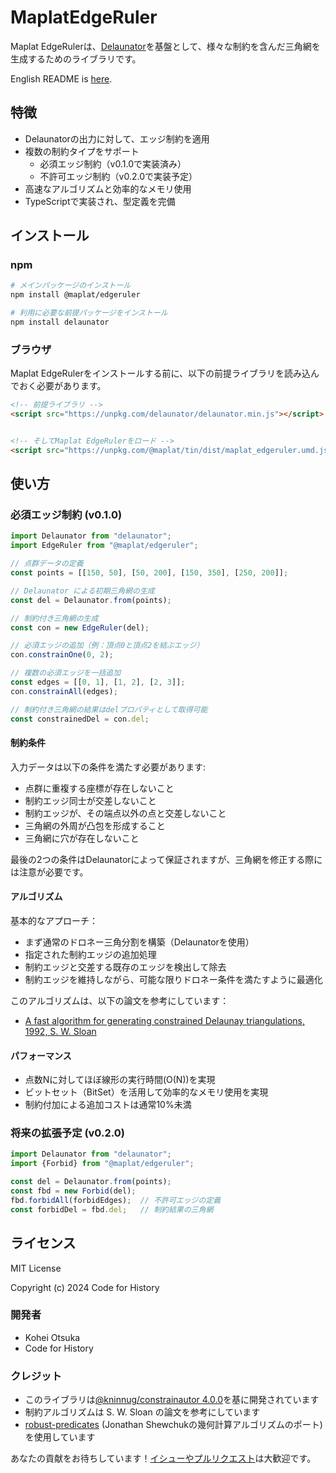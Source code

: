 # MaplatEdgeRuler

Maplat EdgeRulerは、[Delaunator](https://github.com/mapbox/delaunator)を基盤として、様々な制約を含んだ三角網を生成するためのライブラリです。

English README is [here](./README.md).

## 特徴

- Delaunatorの出力に対して、エッジ制約を適用
- 複数の制約タイプをサポート
  - 必須エッジ制約（v0.1.0で実装済み）
  - 不許可エッジ制約（v0.2.0で実装予定）
- 高速なアルゴリズムと効率的なメモリ使用
- TypeScriptで実装され、型定義を完備

## インストール

### npm

```sh
# メインパッケージのインストール
npm install @maplat/edgeruler

# 利用に必要な前提パッケージをインストール
npm install delaunator
```

### ブラウザ

Maplat EdgeRulerをインストールする前に、以下の前提ライブラリを読み込んでおく必要があります。

```html
<!-- 前提ライブラリ -->
<script src="https://unpkg.com/delaunator/delaunator.min.js"></script>


<!-- そしてMaplat EdgeRulerをロード -->
<script src="https://unpkg.com/@maplat/tin/dist/maplat_edgeruler.umd.js"></script>
```

## 使い方

### 必須エッジ制約 (v0.1.0)

```typescript
import Delaunator from "delaunator";
import EdgeRuler from "@maplat/edgeruler";

// 点群データの定義
const points = [[150, 50], [50, 200], [150, 350], [250, 200]];

// Delaunator による初期三角網の生成
const del = Delaunator.from(points);

// 制約付き三角網の生成
const con = new EdgeRuler(del);

// 必須エッジの追加（例：頂点0と頂点2を結ぶエッジ）
con.constrainOne(0, 2);

// 複数の必須エッジを一括追加
const edges = [[0, 1], [1, 2], [2, 3]];
con.constrainAll(edges);

// 制約付き三角網の結果はdelプロパティとして取得可能
const constrainedDel = con.del;
```

#### 制約条件

入力データは以下の条件を満たす必要があります:

- 点群に重複する座標が存在しないこと
- 制約エッジ同士が交差しないこと
- 制約エッジが、その端点以外の点と交差しないこと
- 三角網の外周が凸包を形成すること
- 三角網に穴が存在しないこと

最後の2つの条件はDelaunatorによって保証されますが、三角網を修正する際には注意が必要です。

#### アルゴリズム

基本的なアプローチ：

- まず通常のドロネー三角分割を構築（Delaunatorを使用）
- 指定された制約エッジの追加処理
- 制約エッジと交差する既存のエッジを検出して除去
- 制約エッジを維持しながら、可能な限りドロネー条件を満たすように最適化

このアルゴリズムは、以下の論文を参考にしています：

- [A fast algorithm for generating constrained Delaunay triangulations, 1992, S. W. Sloan](https://web.archive.org/web/20210506140628if_/https://www.newcastle.edu.au/__data/assets/pdf_file/0019/22519/23_A-fast-algortithm-for-generating-constrained-Delaunay-triangulations.pdf)

#### パフォーマンス

- 点数Nに対してほぼ線形の実行時間(O(N))を実現
- ビットセット（BitSet）を活用して効率的なメモリ使用を実現
- 制約付加による追加コストは通常10%未満

### 将来の拡張予定 (v0.2.0)

```typescript
import Delaunator from "delaunator";
import {Forbid} from "@maplat/edgeruler";

const del = Delaunator.from(points);
const fbd = new Forbid(del);
fbd.forbidAll(forbidEdges);  // 不許可エッジの定義
const forbidDel = fbd.del;   // 制約結果の三角網
```

## ライセンス

MIT License

Copyright (c) 2024 Code for History

### 開発者

- Kohei Otsuka
- Code for History

### クレジット

- このライブラリは[@kninnug/constrainautor 4.0.0](https://github.com/kninnug/Constrainautor/)を基に開発されています
- 制約アルゴリズムは S. W. Sloan の論文を参考にしています
- [robust-predicates](https://github.com/mourner/robust-predicates) (Jonathan Shewchukの幾何計算アルゴリズムのポート) を使用しています

あなたの貢献をお待ちしています！[イシューやプルリクエスト](https://github.com/code4history/MaplatEdgeRuler/issues)は大歓迎です。



